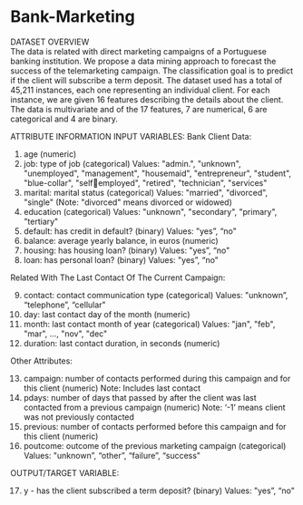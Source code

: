 # Bank-Marketing
DATASET OVERVIEW \
The data is related with direct marketing campaigns of a Portuguese banking institution. We 
propose a data mining approach to forecast the success of the telemarketing campaign. The 
classification goal is to predict if the client will subscribe a term deposit.
The dataset used has a total of 45,211 instances, each one representing an individual client. For 
each instance, we are given 16 features describing the details about the client.
The data is multivariate and of the 17 features, 7 are numerical, 6 are categorical and 4 are 
binary.

ATTRIBUTE INFORMATION
INPUT VARIABLES:
Bank Client Data:
1. age (numeric)
2. job: type of job (categorical) Values: "admin.", "unknown", "unemployed", 
"management", "housemaid", "entrepreneur", "student", "blue-collar", "selfemployed", "retired", "technician", "services"
3. marital: marital status (categorical) Values: "married", "divorced", "single" (Note: 
"divorced" means divorced or widowed)
4. education (categorical) Values: "unknown", "secondary", "primary", "tertiary"
5. default: has credit in default? (binary) Values: "yes”, “no"
6. balance: average yearly balance, in euros (numeric)
7. housing: has housing loan? (binary) Values: "yes”, “no"
8. loan: has personal loan? (binary) Values: "yes”, “no"

Related With The Last Contact Of The Current Campaign:

9. contact: contact communication type (categorical) Values: "unknown”, “telephone”, 
“cellular"
10. day: last contact day of the month (numeric)
11. month: last contact month of year (categorical) Values: "jan", "feb", "mar", ..., "nov", 
"dec"
12. duration: last contact duration, in seconds (numeric)

Other Attributes:

13. campaign: number of contacts performed during this campaign and for this client 
(numeric) Note: Includes last contact
14. pdays: number of days that passed by after the client was last contacted from a 
previous campaign (numeric) Note: ‘-1’ means client was not previously contacted
15. previous: number of contacts performed before this campaign and for this client 
(numeric)
16. poutcome: outcome of the previous marketing campaign (categorical) Values: 
"unknown”, “other”, “failure”, “success"

OUTPUT/TARGET VARIABLE:

17. y - has the client subscribed a term deposit? (binary) Values: "yes”, “no"
